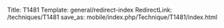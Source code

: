 Title: T1481
Template: general/redirect-index
RedirectLink: /techniques/T1481
save_as: mobile/index.php/Technique/T1481/index.html